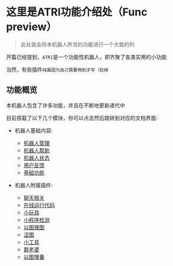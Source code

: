 # 这里是ATRI功能介绍处（Func preview）

> 此处我会将本机器人所含的功能进行一个大致的列

开篇已经提到，`ATRI`是一个功能性机器人，即齐聚了各类实用的小功能

当然，有些插件`纯属因为自己需要用到才写（划掉`

## 功能概览

本机器人包含了许多功能，并且在不断地更新递代中

目前搭载了以下几个模块，你可以点击然后跳转到对应的文档界面:

- 机器人基础内容:
    - [机器人管理](plugin-manager.md)
    - [机器人帮助](plugin-help.md)
    - [机器人状态](plugin-status.md)
    - [用户反馈](plugin-repo.md)
    - [基础功能](plugin-essential.md)

- 机器人附属插件:
    - [聊天相关](plugin-chat.md)
    - [在线运行代码](plugin-coderunner.md)
    - [小玩具](plugin-funny.md)
    - [小程序检测](plugin-rich.md)
    - [以图搜图](plugin-saucenao.md)
    - [涩图](plugin-setu.md)
    - [小工具](plugin-util.md)
    - [群老婆](plugin-wife.md)
    - [以图搜番](plugin-animesearch.md)